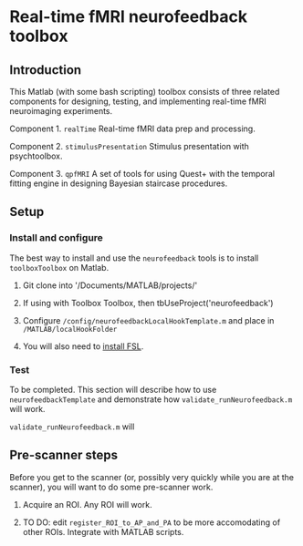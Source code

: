 # Real-time fMRI neurofeedback toolbox

## Introduction

This Matlab (with some bash scripting) toolbox consists of three related components for designing, testing, and implementing real-time fMRI neuroimaging experiments.

Component 1. `realTime` Real-time fMRI data prep and processing.

Component 2. `stimulusPresentation` Stimulus presentation with psychtoolbox.

Component 3. `qpfMRI` A set of tools for using Quest+ with the temporal fitting engine in designing Bayesian staircase procedures.

## Setup

### Install and configure
The best way to install and use the `neurofeedback` tools is to install `toolboxToolbox` on Matlab.

1. Git clone into '/Documents/MATLAB/projects/'

2. If using with Toolbox Toolbox, then tbUseProject('neurofeedback')

3. Configure `/config/neurofeedbackLocalHookTemplate.m` and place in `/MATLAB/localHookFolder`

4. You will also need to <a href="http://web.mit.edu/fsl_v5.0.10/fsl/doc/wiki/FslInstallation(2f)Linux.html">install FSL</a>.


### Test
To be completed. This section will describe how to use `neurofeedbackTemplate` and demonstrate how `validate_runNeurofeedback.m` will work.

`validate_runNeurofeedback.m` will

## Pre-scanner steps
Before you get to the scanner (or, possibly very quickly while you are at the scanner), you will want to do some pre-scanner work.

1. Acquire an ROI. Any ROI will work.

2. TO DO: edit `register_ROI_to_AP_and_PA` to be more accomodating of other ROIs. Integrate with MATLAB scripts. 
